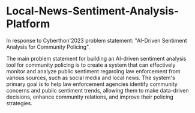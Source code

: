 # Local-News-Sentiment-Analysis-Platform
In response to Cyberthon'2023 problem statement: "AI-Driven Sentiment Analysis for Community Policing".

The main problem statement for building an AI-driven sentiment analysis tool for community policing is to create a system that can effectively monitor and analyze public sentiment regarding law enforcement from various sources, such as social media and local news. The system's primary goal is to help law enforcement agencies identify community concerns and public sentiment trends, allowing them to make data-driven decisions, enhance community relations, and improve their policing strategies. 
